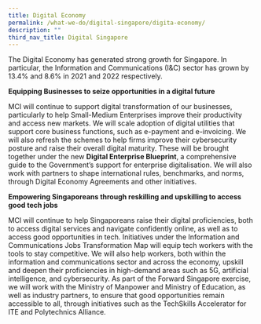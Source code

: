 ```yaml
---
title: Digital Economy
permalink: /what-we-do/digital-singapore/digita-economy/
description: ""
third_nav_title: Digital Singapore
---
```

The Digital Economy has generated strong growth for Singapore. In particular, the Information and Communications (I&amp;C) sector has grown by 13.4% and 8.6% in 2021 and 2022 respectively.

**Equipping Businesses to seize opportunities in a digital future**

MCI will continue to support digital transformation of our businesses, particularly to help Small-Medium Enterprises improve their productivity and access new markets. We will scale adoption of digital utilities that support core business functions, such as e-payment and e-invoicing. We will also refresh the schemes to help firms improve their cybersecurity posture and raise their overall digital maturity. These will be brought together under the new&nbsp;**Digital Enterprise Blueprint**, a comprehensive guide to the Government’s support for enterprise digitalisation. We will also work with partners to shape international rules, benchmarks, and norms, through Digital Economy Agreements and other initiatives.&nbsp;&nbsp;

**Empowering Singaporeans through reskilling and upskilling to access good tech jobs**

MCI will continue to help Singaporeans raise their digital proficiencies, both to access digital services and navigate confidently online, as well as to access good opportunities in tech. Initiatives under the Information and Communications Jobs Transformation Map will equip tech workers with the tools to stay competitive. We will also help workers, both within the information and communications sector and across the economy, upskill and deepen their proficiencies in high-demand areas such as 5G, artificial intelligence, and cybersecurity. As part of the Forward Singapore exercise, we will work with the Ministry of Manpower and Ministry of Education, as well as industry partners, to ensure that good opportunities remain accessible to all, through initiatives such as the TechSkills Accelerator for ITE and Polytechnics Alliance.